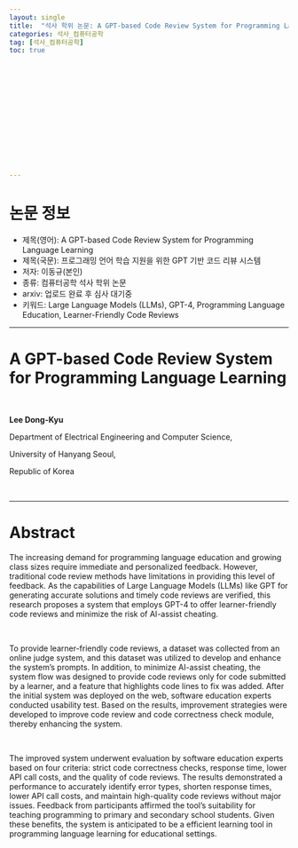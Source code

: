 ```yaml
---
layout: single
title:  "석사 학위 논문: A GPT-based Code Review System for Programming Language Learning"
categories: 석사_컴퓨터공학
tag: [석사_컴퓨터공학]
toc: true















---
```


# 논문 정보

- 제목(영어): A  GPT-based Code Review System for Programming Language Learning 
- 제목(국문): 프로그래밍 언어 학습 지원을 위한 GPT 기반 코드 리뷰 시스템
- 저자: 이동규(본인)
- 종류: 컴퓨터공학 석사 학위 논문
- arxiv: 업로드 완료 후 심사 대기중
- 키워드: Large Language Models (LLMs), GPT-4, Programming Language Education, Learner-Friendly Code Reviews

---

# **A  GPT-based Code Review System for Programming Language Learning**

 <br />

**Lee Dong-Kyu**

Department of Electrical Engineering and Computer Science, 

University of Hanyang Seoul, 

Republic of Korea

 <br />

---

# Abstract

The increasing demand for programming language education and growing class sizes require immediate and personalized feedback. However, traditional code review methods have limitations in providing this level of feedback. As the capabilities of Large Language Models (LLMs) like GPT for generating accurate solutions and timely code reviews are verified, this research proposes a system that employs GPT-4 to offer learner-friendly code reviews and minimize the risk of AI-assist cheating.

 <br />

To provide learner-friendly code reviews, a dataset was collected from an online judge system, and this dataset was utilized to develop and enhance the system’s prompts. In addition, to minimize AI-assist cheating, the system flow was designed to provide code reviews only for code submitted by a learner, and a feature that highlights code lines to fix was added. After the initial system was deployed on the web, software education experts conducted usability test. Based on the results, improvement strategies were developed to improve code review and code correctness check module, thereby enhancing the system. 

  <br />

The improved system underwent evaluation by software education experts based on four criteria: strict code correctness checks, response time, lower API call costs, and the quality of code reviews. The results demonstrated a performance to accurately identify error types, shorten response times, lower API call costs, and maintain high-quality code reviews without major issues. Feedback from participants affirmed the tool’s suitability for teaching programming to primary and secondary school students. Given these benefits, the system is anticipated to be a efficient learning tool in programming language learning for educational settings.